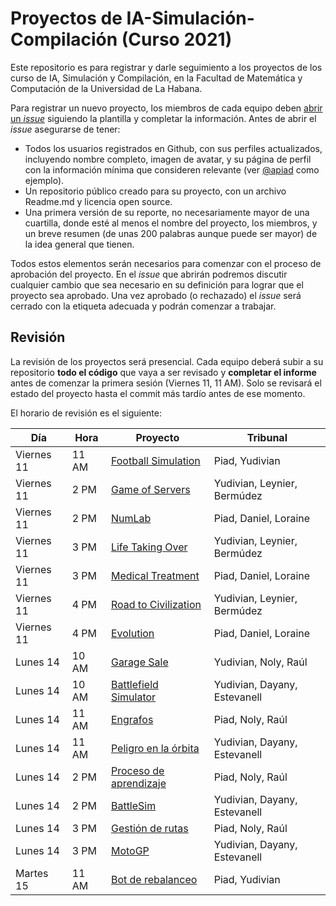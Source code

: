 # Proyectos de IA-Simulación-Compilación (Curso 2021)

Este repositorio es para registrar y darle seguimiento a los proyectos de los curso de IA, Simulación y Compilación, en la Facultad de Matemática y Computación de la Universidad de La Habana.

Para registrar un nuevo proyecto, los miembros de cada equipo deben [abrir un _issue_](https://github.com/matcom/ia-sim-cmp-21/issues/new?assignees=&labels=En+revisi%C3%B3n&template=registro-de-proyecto.md&title=) siguiendo la plantilla y completar la información. Antes de abrir el _issue_ asegurarse de tener:

- Todos los usuarios registrados en Github, con sus perfiles actualizados, incluyendo nombre completo, imagen de avatar, y su página de perfil con la información mínima que consideren relevante (ver [@apiad](https://github.com/apiad) como ejemplo).
- Un repositorio público creado para su proyecto, con un archivo Readme.md y licencia open source.
- Una primera versión de su reporte, no necesariamente mayor de una cuartilla, donde esté al menos el nombre del proyecto, los miembros, y un breve resumen (de unas 200 palabras aunque puede ser mayor) de la idea general que tienen.

Todos estos elementos serán necesarios para comenzar con el proceso de aprobación del proyecto.
En el _issue_ que abrirán podremos discutir cualquier cambio que sea necesario en su definición para lograr que el proyecto sea aprobado.
Una vez aprobado (o rechazado) el _issue_ será cerrado con la etiqueta adecuada y podrán comenzar a trabajar.

## Revisión

La revisión de los proyectos será presencial. Cada equipo deberá subir a su repositorio **todo el código** que vaya a ser revisado y **completar el informe** antes de comenzar la primera sesión (Viernes 11, 11 AM). Solo se revisará el estado del proyecto hasta el commit más tardío antes de ese momento.

El horario de revisión es el siguiente:

| **Día** | **Hora** | **Proyecto** | **Tribunal** |
|---------|----------|--------------|--------------|
| Viernes 11 | 11 AM | [Football Simulation](https://github.com/matcom/ia-sim-cmp-21/issues/4) | Piad, Yudivian |
| Viernes 11 | 2 PM  | [Game of Servers](https://github.com/matcom/ia-sim-cmp-21/issues/8) | Yudivian, Leynier, Bermúdez |
| Viernes 11 | 2 PM  | [NumLab](https://github.com/matcom/ia-sim-cmp-21/issues/13) | Piad, Daniel, Loraine |
| Viernes 11 | 3 PM  | [Life Taking Over](https://github.com/matcom/ia-sim-cmp-21/issues/10) | Yudivian, Leynier, Bermúdez |
| Viernes 11 | 3 PM  | [Medical Treatment](https://github.com/matcom/ia-sim-cmp-21/issues/12) | Piad, Daniel, Loraine |
| Viernes 11 | 4 PM  | [Road to Civilization](https://github.com/matcom/ia-sim-cmp-21/issues/6) | Yudivian, Leynier, Bermúdez |
| Viernes 11 | 4 PM  | [Evolution](https://github.com/matcom/ia-sim-cmp-21/issues/7) | Piad, Daniel, Loraine |
| Lunes 14   | 10 AM | [Garage Sale](https://github.com/matcom/ia-sim-cmp-21/issues/18) | Yudivian, Noly, Raúl |
| Lunes 14   | 10 AM | [Battlefield Simulator](https://github.com/matcom/ia-sim-cmp-21/issues/17) | Yudivian, Dayany, Estevanell |
| Lunes 14   | 11 AM | [Engrafos](https://github.com/matcom/ia-sim-cmp-21/issues/15) | Piad, Noly, Raúl |
| Lunes 14   | 11 AM | [Peligro en la órbita](https://github.com/matcom/ia-sim-cmp-21/issues/14) | Yudivian, Dayany, Estevanell |
| Lunes 14   | 2 PM | [Proceso de aprendizaje](https://github.com/matcom/ia-sim-cmp-21/issues/11) | Piad, Noly, Raúl |
| Lunes 14   | 2 PM | [BattleSim](https://github.com/matcom/ia-sim-cmp-21/issues/9) | Yudivian, Dayany, Estevanell |
| Lunes 14   | 3 PM | [Gestión de rutas](https://github.com/matcom/ia-sim-cmp-21/issues/3) | Piad, Noly, Raúl |
| Lunes 14   | 3 PM | [MotoGP](https://github.com/matcom/ia-sim-cmp-21/issues/1) | Yudivian, Dayany, Estevanell |
| Martes 15 | 11 AM | [Bot de rebalanceo](https://github.com/matcom/ia-sim-cmp-21/issues/5) | Piad, Yudivian |

